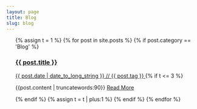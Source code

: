 ```yaml
---
layout: page
title: Blog
slug: blog
---
```

<ul class="block-list">
{% assign t = 1 %}
{% for post in site.posts %}
{% if post.category == 'Blog' %}
<a href="{{ post.url }}" class="block-list__link">
    <h3>{{ post.title }}</h3>
    <date class="date">{{ post.date | date_to_long_string }}</date> // <span class="tags">{{ post.tag }}</span>
</a>
{% if t <= 3 %}
<p>{{post.content | truncatewords:90}} <a href="{{post.url}}" class="go"> Read More</a><p/>
{% endif %}
{% assign t = t | plus:1 %}
{% endif %}
{% endfor %}
</ul>